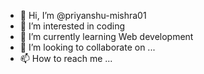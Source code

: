 - 👋 Hi, I’m @priyanshu-mishra01
- 👀 I’m interested in coding
- 🌱 I’m currently learning Web development
- 💞️ I’m looking to collaborate on ...
- 📫 How to reach me ...

<!---
priyanshu-mishra01/priyanshu-mishra01 is a ✨ special ✨ repository because its `README.md` (this file) appears on your GitHub profile.
You can click the Preview link to take a look at your changes.
--->
